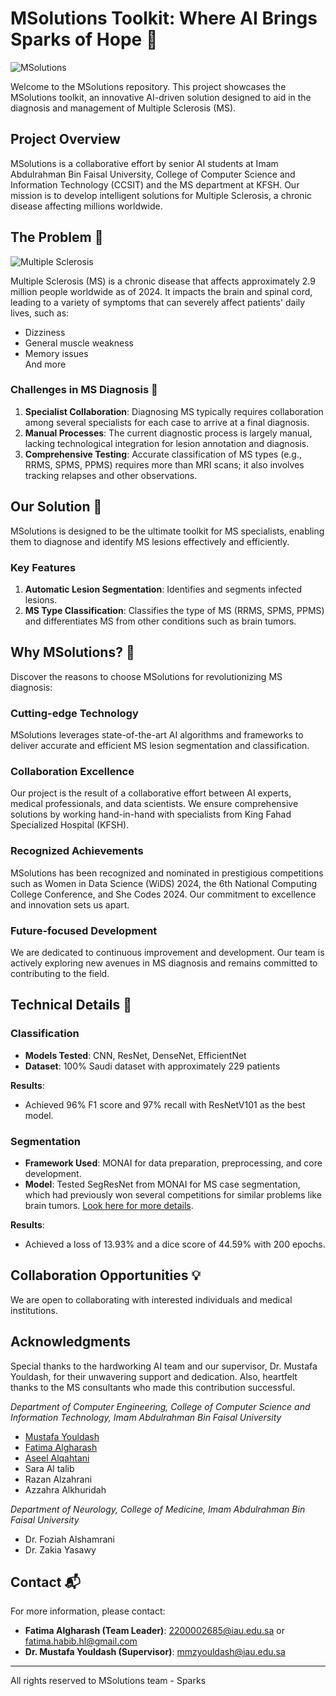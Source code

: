# MSolutions Toolkit: Where AI Brings Sparks of Hope 🚀

![MSolutions](https://sonographictendencies.files.wordpress.com/2021/03/ms-header.png?w=1400&h=400&crop=1)

Welcome to the MSolutions repository. This project showcases the MSolutions toolkit, an innovative AI-driven solution designed to aid in the diagnosis and management of Multiple Sclerosis (MS).

## Project Overview

MSolutions is a collaborative effort by senior AI students at Imam Abdulrahman Bin Faisal University, College of Computer Science and Information Technology (CCSIT) and the MS department at KFSH. Our mission is to develop intelligent solutions for Multiple Sclerosis, a chronic disease affecting millions worldwide.

## The Problem 🧩

![Multiple Sclerosis](https://cdn.bangkokhospital.com/2023/04/ms-pic2.jpeg)

Multiple Sclerosis (MS) is a chronic disease that affects approximately 2.9 million people worldwide as of 2024. It impacts the brain and spinal cord, leading to a variety of symptoms that can severely affect patients' daily lives, such as:
- Dizziness
- General muscle weakness
- Memory issues <br>
And more

### Challenges in MS Diagnosis 🏥

1. **Specialist Collaboration**: Diagnosing MS typically requires collaboration among several specialists for each case to arrive at a final diagnosis.
2. **Manual Processes**: The current diagnostic process is largely manual, lacking technological integration for lesion annotation and diagnosis.
3. **Comprehensive Testing**: Accurate classification of MS types (e.g., RRMS, SPMS, PPMS) requires more than MRI scans; it also involves tracking relapses and other observations.

## Our Solution 🌟

MSolutions is designed to be the ultimate toolkit for MS specialists, enabling them to diagnose and identify MS lesions effectively and efficiently.

### Key Features

1. **Automatic Lesion Segmentation**: Identifies and segments infected lesions.
2. **MS Type Classification**: Classifies the type of MS (RRMS, SPMS, PPMS) and differentiates MS from other conditions such as brain tumors.
 
## Why MSolutions? 🤝

Discover the reasons to choose MSolutions for revolutionizing MS diagnosis:

### Cutting-edge Technology

MSolutions leverages state-of-the-art AI algorithms and frameworks to deliver accurate and efficient MS lesion segmentation and classification.

### Collaboration Excellence

Our project is the result of a collaborative effort between AI experts, medical professionals, and data scientists. We ensure comprehensive solutions by working hand-in-hand with specialists from King Fahad Specialized Hospital (KFSH).

### Recognized Achievements

MSolutions has been recognized and nominated in prestigious competitions such as Women in Data Science (WiDS) 2024, the 6th National Computing College Conference, and She Codes 2024. Our commitment to excellence and innovation sets us apart.

### Future-focused Development

We are dedicated to continuous improvement and development. Our team is actively exploring new avenues in MS diagnosis and remains committed to contributing to the field.

## Technical Details 🔧

### Classification

- **Models Tested**: CNN, ResNet, DenseNet, EfficientNet
- **Dataset**: 100% Saudi dataset with approximately 229 patients

**Results**:
- Achieved 96% F1 score and 97% recall with ResNetV101 as the best model.

### Segmentation

- **Framework Used**: MONAI for data preparation, preprocessing, and core development.
- **Model**: Tested SegResNet from MONAI for MS case segmentation, which had previously won several competitions for similar problems like brain tumors. [Look here for more details](https://developer.nvidia.com/blog/nvidia-data-scientists-take-top-spots-in-miccai-2021-brain-tumor-segmentation-challenge/).

**Results**:
- Achieved a loss of 13.93% and a dice score of 44.59% with 200 epochs.

## Collaboration Opportunities 💡

We are open to collaborating with interested individuals and medical institutions. 

## Acknowledgments 

Special thanks to the hardworking AI team and our supervisor, Dr. Mustafa Youldash, for their unwavering support and dedication. Also, heartfelt thanks to the MS consultants who made this contribution successful.

*Department of Computer Engineering, College of Computer Science and Information Technology, Imam Abdulrahman Bin Faisal University*
- [Mustafa Youldash](https://github.com/youldash)
- [Fatima Algharash](https://github.com/Fatimaxox)
- [Aseel Alqahtani](https://github.com/Aseellq)
- Sara Al talib
- Razan Alzahrani
- Azzahra Alkhuridah

*Department of Neurology, College of Medicine, Imam Abdulrahman Bin Faisal University*
- Dr. Foziah Alshamrani
- Dr. Zakia Yasawy

## Contact 📬

For more information, please contact:
- **Fatima Algharash (Team Leader)**: [2200002685@iau.edu.sa](mailto:2200002685@iau.edu.sa) or [fatima.habib.hl@gmail.com](mailto:fatima.habib.hl@gmail.com)
- **Dr. Mustafa Youldash (Supervisor)**: [mmzyouldash@iau.edu.sa](mailto:mmzyouldash@iau.edu.sa)

---
All rights reserved to MSolutions team - Sparks
